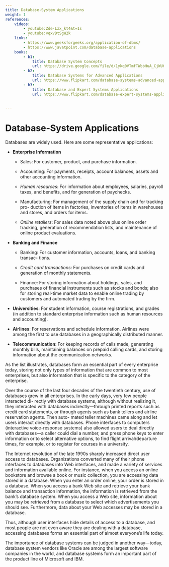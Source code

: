 ```yaml
---
title: Database-System Applications
weight: 1
references:
    videos:
        - youtube:Zde-Lzx_kt4&t=1s
        - youtube:vqxvDtSgW2k
    links:
        - https://www.geeksforgeeks.org/application-of-dbms/
        - https://www.javatpoint.com/database-applications
    books:
        - b1:
            title: Database System Concepts
            url: https://drive.google.com/file/d/1ykq0VTmfTWbbHuA_CjWU6HjPQEi7v4PS/view?usp=sharing
        - b2:
            title: Database Systems for Advanced Applications
            url: https://www.flipkart.com/database-systems-advanced-applications/p/itmfc6e2mzhgtngd?pid=9783540253341&lid=LSTBOK9783540253341YBQNI4&marketplace=FLIPKART&q=database+systems+and+applications&store=bks%2Ff50%2Fksz&srno=s_1_2&otracker=AS_QueryStore_OrganicAutoSuggest_1_28_na_na_na&otracker1=AS_QueryStore_OrganicAutoSuggest_1_28_na_na_na&fm=search-autosuggest&iid=2d24b066-b7ea-4035-b69d-cf915d937b7d.9783540253341.SEARCH&ppt=sp&ppn=sp&qH=f9df58cfd0b713e0
        - b3:
            title: Database and Expert Systems Applications
            url: https://www.flipkart.com/database-expert-systems-applications/p/itmfc6cvq9wkdkks?pid=9783319228488&lid=LSTBOK9783319228488OGQABV&marketplace=FLIPKART&q=database+systems+and+applications&store=bks%2Ff50%2Fksz&srno=s_1_1&otracker=AS_QueryStore_OrganicAutoSuggest_1_28_na_na_na&otracker1=AS_QueryStore_OrganicAutoSuggest_1_28_na_na_na&fm=search-autosuggest&iid=2d24b066-b7ea-4035-b69d-cf915d937b7d.9783319228488.SEARCH&ppt=sp&ppn=sp&qH=f9df58cfd0b713e0 
        

---
```


# Database-System Applications

Databases are widely used. Here are some representative applications:

- **Enterprise Information**

    - Sales: For customer, product, and purchase information.

    - Accounting: For payments, receipts, account balances, assets and other accounting information.

    - _Human resources_: For information about employees, salaries, payroll taxes, and benefits, and for generation of paychecks.

    - Manufacturing: For management of the supply chain and for tracking pro- duction of items in factories, inventories of items in warehouses and stores, and orders for items.

    - _Online retailers_: For sales data noted above plus online order tracking, generation of recommendation lists, and maintenance of online product evaluations.

- **Banking and Finance**

    - Banking: For customer information, accounts, loans, and banking transac- tions.

    - _Credit card transactions_: For purchases on credit cards and generation of monthly statements.

    - Finance: For storing information about holdings, sales, and purchases of financial instruments such as stocks and bonds; also for storing real-time market data to enable online trading by customers and automated trading by the firm.

- **Universities**: For student information, course registrations, and grades (in addition to standard enterprise information such as human resources and accounting).

- **Airlines**: For reservations and schedule information. Airlines were among the first to use databases in a geographically distributed manner.

- **Telecommunication**: For keeping records of calls made, generating monthly bills, maintaining balances on prepaid calling cards, and storing information about the communication networks.

As the list illustrates, databases form an essential part of every enterprise today, storing not only types of information that are common to most enterprises, but also information that is specific to the category of the enterprise.

Over the course of the last four decades of the twentieth century, use of databases grew in all enterprises. In the early days, very few people interacted di- rectly with database systems, although without realizing it, they interacted with databases indirectly—through printed reports such as credit card statements, or through agents such as bank tellers and airline reservation agents. Then auto- mated teller machines came along and let users interact directly with databases. Phone interfaces to computers (interactive voice-response systems) also allowed users to deal directly with databases—a caller could dial a number, and press phone keys to enter information or to select alternative options, to find flight  arrival/departure times, for example, or to register for courses in a university.

The Internet revolution of the late 1990s sharply increased direct user access to databases. Organizations converted many of their phone interfaces to databases into Web interfaces, and made a variety of services and information available online. For instance, when you access an online bookstore and browse a book or music collection, you are accessing data stored in a database. When you enter an order online, your order is stored in a database. When you access a bank Web site and retrieve your bank balance and transaction information, the information is retrieved from the bank’s database system. When you access a Web site, information about you may be retrieved from a database to select which advertisements you should see. Furthermore, data about your Web accesses may be stored in a database.

Thus, although user interfaces hide details of access to a database, and most people are not even aware they are dealing with a database, accessing databases forms an essential part of almost everyone’s life today.

The importance of database systems can be judged in another way—today, database system vendors like Oracle are among the largest software companies in the world, and database systems form an important part of the product line of Microsoft and IBM.

